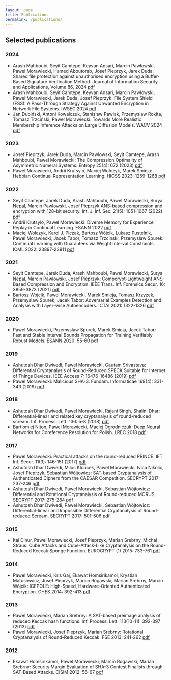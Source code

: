 ```yaml
---
layout: page
title: Publications
permalink: /publications/
---
```





## Selected publications

### 2024
* Arash Mahboubi, Seyit Camtepe, Keyvan Ansari, Marcin Pawłowski, Paweł Morawiecki, Hamed Aboutorab, Josef Pieprzyk, Jarek Duda: Shared file protection against unauthorised encryption using a Buffer-Based Signature Verification Method. Journal of Information Security and Applications, Volume 86, 2024 [pdf](/assets/images/shared_file_protection.pdf)
* Arash Mahboubi, Seyit Camtepe, Keyvan Ansari, Marcin Pawłowski, Paweł Morawiecki, Jarek Duda, Josef Pieprzyk: File System Shield (FSS): A Pass-Through Strategy Against Unwanted Encryption in Network File Systems. IWSEC 2024 [pdf](/assets/images/file_system_shield.pdf)
* Jan Dubiński, Antoni Kowalczuk, Stanisław Pawlak, Przemyslaw Rokita, Tomasz Trzciński, Paweł Morawiecki: Towards More Realistic Membership Inference Attacks on Large Diffusion Models. WACV 2024 
[pdf](/assets/images/WACV_2024.pdf)

### 2023
* Josef Pieprzyk, Jarek Duda, Marcin Pawlowski, Seyit Camtepe, Arash Mahboubi, Pawel Morawiecki: The Compression Optimality of Asymmetric Numeral Systems. Entropy 25(4): 672 (2023) [pdf](/assets/images/ANS_entropy.pdf)
* Pawel Morawiecki, Andrii Krutsylo, Maciej Wolczyk, Marek Smieja: Hebbian Continual Representation Learning. HICSS 2023: 1259-1268 [pdf](/assets/images/hebbian.pdf)

### 2022  
* Seyit Camtepe, Jarek Duda, Arash Mahboubi, Pawel Morawiecki, Surya Nepal, Marcin Pawlowski, Josef Pieprzyk ANS-based compression and encryption with 128-bit security. Int. J. Inf. Sec. 21(5): 1051-1067 (2022) [pdf](/assets/images/ANS_128security.pdf)
* Andrii Krutsylo, Pawel Morawiecki: Diverse Memory for Experience Replay in Continual Learning. ESANN 2022 [pdf](/assets/images/ESANN_202.pdf)
* Maciej Wolczyk, Karol J. Piczak, Bartosz Wójcik, Lukasz Pustelnik, Pawel Morawiecki, Jacek Tabor, Tomasz Trzcinski, Przemyslaw Spurek:
Continual Learning with Guarantees via Weight Interval Constraints. ICML 2022: 23897-23911 [pdf](/assets/images/icml_2022.pdf)

### 2021
* Seyit Camtepe, Jarek Duda, Arash Mahboubi, Pawel Morawiecki, Surya Nepal, Marcin Pawlowski, Josef Pieprzyk:
Compcrypt-Lightweight ANS-Based Compression and Encryption. IEEE Trans. Inf. Forensics Secur. 16: 3859-3873 (2021) [pdf](/assets/images/ANS_compcrypt.pdf)
* Bartosz Wójcik, Pawel Morawiecki, Marek Smieja, Tomasz Krzyzek, Przemyslaw Spurek, Jacek Tabor:
Adversarial Examples Detection and Analysis with Layer-wise Autoencoders. ICTAI 2021: 1322-1326 [pdf](/assets/images/autoencoders.pdf)

### 2020
* Pawel Morawiecki, Przemyslaw Spurek, Marek Smieja, Jacek Tabor:
Fast and Stable Interval Bounds Propagation for Training Verifiably Robust Models. ESANN 2020: 55-60 [pdf](/assets/images/ESANN_2020.pdf)

### 2019
* Ashutosh Dhar Dwivedi, Pawel Morawiecki, Gautam Srivastava:
Differential Cryptanalysis of Round-Reduced SPECK Suitable for Internet of Things Devices. IEEE Access 7: 16476-16486 (2019) [pdf](/assets/images/Speck.pdf)
* Pawel Morawiecki: Malicious SHA-3. Fundam. Informaticae 169(4): 331-343 (2019) [pdf](/assets/images/malicious_sha_3.pdf)

### 2018
* Ashutosh Dhar Dwivedi, Pawel Morawiecki, Rajani Singh, Shalini Dhar:
Differential-linear and related key cryptanalysis of round-reduced scream. Inf. Process. Lett. 136: 5-8 (2018) [pdf](/assets/images/Scream_IPL.pdf)
* Bartlomiej Niton, Pawel Morawiecki, Maciej Ogrodniczuk:
Deep Neural Networks for Coreference Resolution for Polish. LREC 2018 [pdf](/assets/images/coreference.pdf)

### 2017
* Pawel Morawiecki: Practical attacks on the round-reduced PRINCE. IET Inf. Secur. 11(3): 146-151 (2017) [pdf](/assets/images/PRINCE.pdf)
* Ashutosh Dhar Dwivedi, Milos Kloucek, Pawel Morawiecki, Ivica Nikolic, Josef Pieprzyk, Sebastian Wójtowicz:
SAT-based Cryptanalysis of Authenticated Ciphers from the CAESAR Competition. SECRYPT 2017: 237-246 [pdf](/assets/images/SAT_CAESAR.pdf)
* Ashutosh Dhar Dwivedi, Pawel Morawiecki, Sebastian Wójtowicz:
Differential and Rotational Cryptanalysis of Round-reduced MORUS. SECRYPT 2017: 275-284 [pdf](/assets/images/morus.pdf)
* Ashutosh Dhar Dwivedi, Pawel Morawiecki, Sebastian Wójtowicz:
Differential-linear and Impossible Differential Cryptanalysis of Round-reduced Scream. SECRYPT 2017: 501-506 [pdf](/assets/images/Scream_Secrypt.pdf)

### 2015
* Itai Dinur, Pawel Morawiecki, Josef Pieprzyk, Marian Srebrny, Michal Straus:
Cube Attacks and Cube-Attack-Like Cryptanalysis on the Round-Reduced Keccak Sponge Function. EUROCRYPT (1) 2015: 733-761 [pdf](/assets/images/eurocrypt.pdf)

### 2014
* Pawel Morawiecki, Kris Gaj, Ekawat Homsirikamol, Krystian Matusiewicz, Josef Pieprzyk, Marcin Rogawski, Marian Srebrny, Marcin Wójcik:
ICEPOLE: High-Speed, Hardware-Oriented Authenticated Encryption. CHES 2014: 392-413 [pdf](/assets/images/icepole.pdf)

### 2013
* Pawel Morawiecki, Marian Srebrny: A SAT-based preimage analysis of reduced Keccak hash functions. Inf. Process. Lett. 113(10-11): 392-397 (2013) [pdf](/assets/images/SAT_keccak.pdf)
* Pawel Morawiecki, Josef Pieprzyk, Marian Srebrny: Rotational Cryptanalysis of Round-Reduced Keccak. FSE 2013: 241-262 [pdf](/assets/images/rotational_FSE.pdf)

### 2012
* Ekawat Homsirikamol, Pawel Morawiecki, Marcin Rogawski, Marian Srebrny:
Security Margin Evaluation of SHA-3 Contest Finalists through SAT-Based Attacks. CISIM 2012: 56-67 [pdf](/assets/images/SAT_finalists.pdf)


